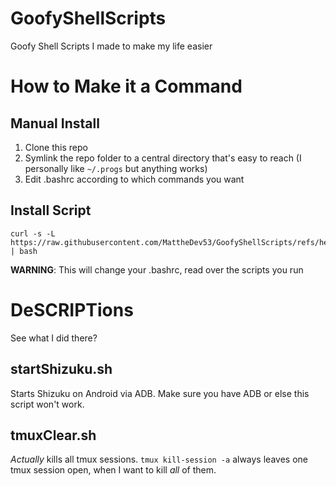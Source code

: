 # GoofyShellScripts
Goofy Shell Scripts I made to make my life easier

# How to Make it a Command
## Manual Install
1. Clone this repo
2. Symlink the repo folder to a central directory that's easy to reach (I personally like `~/.progs` but anything works)
3. Edit .bashrc according to which commands you want

## Install Script
```
curl -s -L https://raw.githubusercontent.com/MattheDev53/GoofyShellScripts/refs/heads/main/installGSS.sh | bash
```
**WARNING**: This will change your .bashrc, read over the scripts you run

# DeSCRIPTions
See what I did there?

## startShizuku.sh
Starts Shizuku on Android via ADB. Make sure you have ADB or else this script won't work.

## tmuxClear.sh
*Actually* kills all tmux sessions. `tmux kill-session -a` always leaves one tmux session open, when I want to kill *all* of them.
